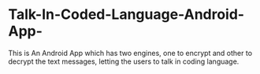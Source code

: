 # Talk-In-Coded-Language-Android-App-
This is An Android App  which has two engines, one to encrypt and other to decrypt the text messages, letting the users to talk in coding language. 
